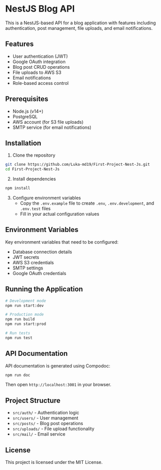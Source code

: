 # NestJS Blog API

This is a NestJS-based API for a blog application with features including authentication, post management, file uploads, and email notifications.

## Features

- User authentication (JWT)
- Google OAuth integration
- Blog post CRUD operations
- File uploads to AWS S3
- Email notifications
- Role-based access control

## Prerequisites

- Node.js (v14+)
- PostgreSQL
- AWS account (for S3 file uploads)
- SMTP service (for email notifications)

## Installation

1. Clone the repository
```bash
git clone https://github.com/Luka-md19/First-Project-Nest-Js.git
cd First-Project-Nest-Js
```

2. Install dependencies
```bash
npm install
```

3. Configure environment variables
   - Copy the `.env.example` file to create `.env`, `.env.development`, and `.env.test` files
   - Fill in your actual configuration values

## Environment Variables

Key environment variables that need to be configured:
- Database connection details
- JWT secrets
- AWS S3 credentials
- SMTP settings
- Google OAuth credentials

## Running the Application

```bash
# Development mode
npm run start:dev

# Production mode
npm run build
npm run start:prod

# Run tests
npm run test
```

## API Documentation

API documentation is generated using Compodoc:

```bash
npm run doc
```

Then open `http://localhost:3001` in your browser.

## Project Structure

- `src/auth/` - Authentication logic
- `src/users/` - User management
- `src/posts/` - Blog post operations
- `src/uploads/` - File upload functionality
- `src/mail/` - Email service

## License

This project is licensed under the MIT License.
